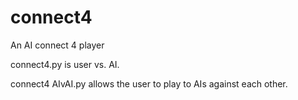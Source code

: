 # connect4
An AI connect 4 player

connect4.py is user vs. AI.

connect4 AIvAI.py allows the user to play to AIs against each other.
